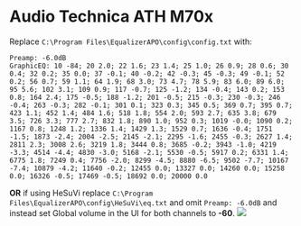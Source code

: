 # Audio Technica ATH M70x
Replace `C:\Program Files\EqualizerAPO\config\config.txt` with:
```
Preamp: -6.0dB
GraphicEQ: 10 -84; 20 2.0; 22 1.6; 23 1.4; 25 1.0; 26 0.9; 28 0.6; 30 0.4; 32 0.2; 35 0.0; 37 -0.1; 40 -0.2; 42 -0.3; 45 -0.3; 49 -0.1; 52 0.2; 56 0.7; 59 1.1; 64 1.9; 68 3.0; 73 4.7; 78 5.9; 83 6.0; 89 6.0; 95 5.6; 102 3.1; 109 0.9; 117 -0.7; 125 -1.2; 134 -0.4; 143 0.2; 153 0.8; 164 2.4; 175 -0.5; 188 -1.2; 201 -0.5; 215 -0.3; 230 -0.3; 246 -0.4; 263 -0.3; 282 -0.1; 301 0.1; 323 0.3; 345 0.5; 369 0.7; 395 0.7; 423 1.1; 452 1.4; 484 1.6; 518 1.8; 554 2.0; 593 2.7; 635 3.8; 679 3.5; 726 3.3; 777 2.7; 832 1.8; 890 1.0; 952 0.3; 1019 -0.0; 1090 0.2; 1167 0.8; 1248 1.2; 1336 1.4; 1429 1.3; 1529 0.7; 1636 -0.4; 1751 -1.5; 1873 -2.4; 2004 -2.5; 2145 -2.1; 2295 -1.6; 2455 -0.3; 2627 1.4; 2811 2.3; 3008 2.6; 3219 1.8; 3444 0.8; 3685 -0.2; 3943 -1.0; 4219 -3.3; 4514 -4.4; 4830 -3.0; 5168 -2.1; 5530 -0.5; 5917 0.2; 6331 1.4; 6775 1.8; 7249 0.4; 7756 -2.0; 8299 -4.5; 8880 -6.5; 9502 -7.7; 10167 -7.4; 10879 -4.2; 11640 -0.2; 12455 0.0; 13327 0.0; 14260 0.0; 15258 0.0; 16326 -0.5; 17469 -0.5; 18692 0.0; 20000 0.0
```
**OR** if using HeSuVi replace `C:\Program Files\EqualizerAPO\config\HeSuVi\eq.txt` and omit `Preamp: -6.0dB` and instead set Global volume in the UI for both channels to **-60**.
![](https://raw.githubusercontent.com/jaakkopasanen/AutoEq/master/results/Sonoma%20Model%20One/innerfidelity/onear/Audio%20Technica%20ATH%20M70x/Audio%20Technica%20ATH%20M70x.png)